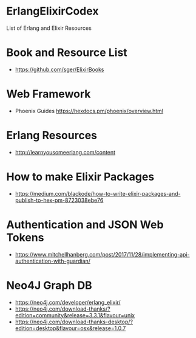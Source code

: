 # ErlangElixirCodex
List of Erlang and Elixir Resources

# Book and Resource List
* https://github.com/sger/ElixirBooks

# Web Framework
* Phoenix Guides https://hexdocs.pm/phoenix/overview.html

# Erlang Resources
* http://learnyousomeerlang.com/content

# How to make Elixir Packages
* https://medium.com/blackode/how-to-write-elixir-packages-and-publish-to-hex-pm-8723038ebe76

# Authentication and JSON Web Tokens
* https://www.mitchellhanberg.com/post/2017/11/28/implementing-api-authentication-with-guardian/

# Neo4J Graph DB
* https://neo4j.com/developer/erlang_elixir/
* https://neo4j.com/download-thanks/?edition=community&release=3.3.1&flavour=unix
* https://neo4j.com/download-thanks-desktop/?edition=desktop&flavour=osx&release=1.0.7
